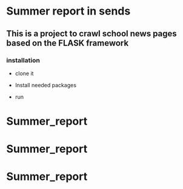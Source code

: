 # Summer report in sends
## This is a project to crawl school news pages based on the FLASK framework
### installation
- clone it  
    
- Install needed packages  

- run  

# Summer_report
# Summer_report
# Summer_report
